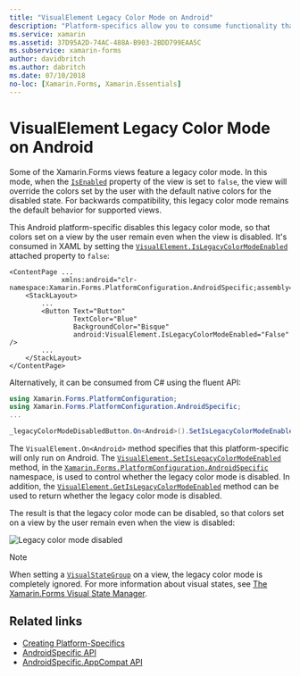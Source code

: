 ```yaml
---
title: "VisualElement Legacy Color Mode on Android"
description: "Platform-specifics allow you to consume functionality that's only available on a specific platform, without implementing custom renderers or effects. This article explains how to consume the Android platform-specific that disables the Xamarin.Forms legacy color mode."
ms.service: xamarin
ms.assetid: 37D95A2D-74AC-488A-B903-2BDD799EAA5C
ms.subservice: xamarin-forms
author: davidbritch
ms.author: dabritch
ms.date: 07/10/2018
no-loc: [Xamarin.Forms, Xamarin.Essentials]
---
```


# VisualElement Legacy Color Mode on Android

Some of the Xamarin.Forms views feature a legacy color mode. In this mode, when the [`IsEnabled`](xref:Xamarin.Forms.VisualElement.IsEnabled) property of the view is set to `false`, the view will override the colors set by the user with the default native colors for the disabled state. For backwards compatibility, this legacy color mode remains the default behavior for supported views.

This Android platform-specific disables this legacy color mode, so that colors set on a view by the user remain even when the view is disabled. It's consumed in XAML by setting the [`VisualElement.IsLegacyColorModeEnabled`](xref:Xamarin.Forms.PlatformConfiguration.AndroidSpecific.VisualElement.IsLegacyColorModeEnabledProperty) attached property to `false`:

```xaml
<ContentPage ...
             xmlns:android="clr-namespace:Xamarin.Forms.PlatformConfiguration.AndroidSpecific;assembly=Xamarin.Forms.Core">
    <StackLayout>
        ...
        <Button Text="Button"
                TextColor="Blue"
                BackgroundColor="Bisque"
                android:VisualElement.IsLegacyColorModeEnabled="False" />
        ...
    </StackLayout>
</ContentPage>
```

Alternatively, it can be consumed from C# using the fluent API:

```csharp
using Xamarin.Forms.PlatformConfiguration;
using Xamarin.Forms.PlatformConfiguration.AndroidSpecific;
...

_legacyColorModeDisabledButton.On<Android>().SetIsLegacyColorModeEnabled(false);
```

The `VisualElement.On<Android>` method specifies that this platform-specific will only run on Android. The [`VisualElement.SetIsLegacyColorModeEnabled`](xref:Xamarin.Forms.PlatformConfiguration.AndroidSpecific.VisualElement.SetIsLegacyColorModeEnabled(Xamarin.Forms.IPlatformElementConfiguration{Xamarin.Forms.PlatformConfiguration.Android,Xamarin.Forms.VisualElement},System.Boolean)) method, in the [`Xamarin.Forms.PlatformConfiguration.AndroidSpecific`](xref:Xamarin.Forms.PlatformConfiguration.AndroidSpecific) namespace, is used to control whether the legacy color mode is disabled. In addition, the [`VisualElement.GetIsLegacyColorModeEnabled`](xref:Xamarin.Forms.PlatformConfiguration.AndroidSpecific.VisualElement.GetIsLegacyColorModeEnabled(Xamarin.Forms.IPlatformElementConfiguration{Xamarin.Forms.PlatformConfiguration.Android,Xamarin.Forms.VisualElement})) method can be used to return whether the legacy color mode is disabled.

The result is that the legacy color mode can be disabled, so that colors set on a view by the user remain even when the view is disabled:

![Legacy color mode disabled](legacy-color-mode-images/legacy-color-mode-disabled.png)

> [!NOTE]
> When setting a [`VisualStateGroup`](xref:Xamarin.Forms.VisualStateGroup) on a view, the legacy color mode is completely ignored. For more information about visual states, see [The Xamarin.Forms Visual State Manager](~/xamarin-forms/user-interface/visual-state-manager.md).

## Related links

- [Creating Platform-Specifics](~/xamarin-forms/platform/platform-specifics/index.md#creating-platform-specifics)
- [AndroidSpecific API](xref:Xamarin.Forms.PlatformConfiguration.AndroidSpecific)
- [AndroidSpecific.AppCompat API](xref:Xamarin.Forms.PlatformConfiguration.AndroidSpecific.AppCompat)

